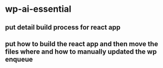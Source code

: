 # wp-ai-essential

## put detail build process for react app

## put how to build the react app and then move the files where and how to manually updated the wp enqueue
